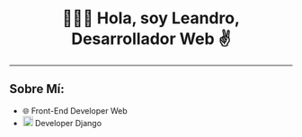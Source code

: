 <div align="center">
<h1 align="center">🙋🏻‍♂️ Hola, soy Leandro, Desarrollador Web ✌️</h1>
</div>

<div align="center">
 
</div>

***

## Sobre Mí: ##

* 🌐 Front-End Developer Web
* <a href="https://emoji.gg/emoji/7657-django"><img src="https://cdn3.emoji.gg/emojis/7657-django.png" width="18px" height="18px" alt="django"></a> Developer Django
